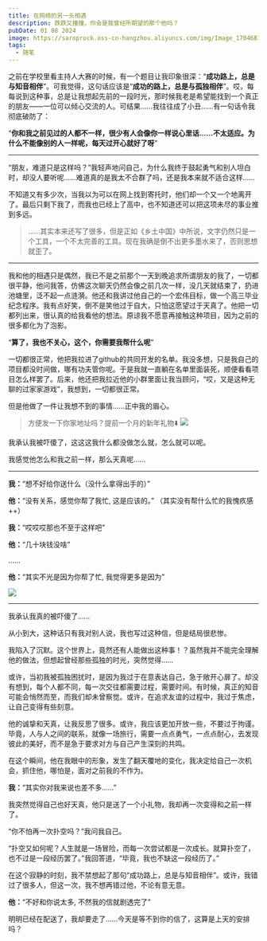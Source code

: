 ```yaml
---
title: 在网络的另一头相遇
description: 跌跌又撞撞，你会是我曾经所期望的那个他吗？
pubDate: 01 08 2024
image: https://saroprock.oss-cn-hangzhou.aliyuncs.com/img/Image_1704681054244.jpg
tags:
  - 随笔
---
```

之前在学校里看主持人大赛的时候，有一个题目让我印象很深：“**成功路上，总是与知音相伴**”。可我觉得，这句话应该是“**成功的路上，总是与孤独相伴**”。哎，每每说到这种事，总是让我想起先前的一段时光，那时候我老是希望能找到一个真正的朋友——一位可以倾心交流的人。可结果……我往往成了小丑……有一句话令我彻底破防了：

“**你和我之前见过的人都不一样，很少有人会像你一样说心里话……不太适应。为什么不能像别的人一样呢，每天过开心就好了呀**”

---

“朋友，难道只是这样吗？”我轻声地问自己，为什么我终于鼓起勇气和别人坦白时，却没人要听呢……难道真的是我太不合群了吗，还是我本来就不适合这样……

不知道又有多少次，当我以为可以在网上找到寄托时，他们却一个又一个地离开了。最后只剩下我了，而我也已经上了高中，也不知道还可以把这项未尽的事业推到多远。

>……其实本来还写了很多，但是正如《乡土中国》中所说，文字仍然只是一个工具，一个不太完善的工具。现在我确是倒不出更多墨水来了，否则思想就歪了。

---

我和他的相遇只是偶然，我已不是之前那个一天到晚追求所谓朋友的我了，一切都很平静，他问我答，仿佛这次聊天仍然会像之前几次一样，没几天就结束了，扔进池塘里，泛不起一点涟漪。他还和我讲过他自己的一个宏伟目标，做一个高三毕业纪念程序。我有点好笑，倒不是笑他过于自大，只怕这愿望过于天真了。他把一切都列出来，很认真的给我看他的想法。原谅我不愿意再接触这种项目，因为之前的很多都化为了泡影。

“**算了，我也不关心，这个，你需要我帮什么呢**”

一切都很正常，他把我拉进了github的共同开发的名单。我没多想，只是我自己的项目都没时间做，哪有功夫管你呢。于是我就一直躺在名单里面装死，顺便看看项目怎么样罢了。后来，他还把我拉近他的小群里面让我当顾问，“哎，又是这种无聊的过家家游戏”，我想到，一切都很正常。

但是他做了一件让我想不到的事情……正中我的眉心。

> 方便发一下你家地址吗？提前一个月的新年礼物⬇️
> ![](https://saroprock.oss-cn-hangzhou.aliyuncs.com/img/IMG_20240106_173930.jpg)

我承认我被吓傻了，这这这我什么都没做怎么就，怎么就可以呢。

我感觉他怎么和我之前一样，那么天真呢……

---

**我：**“想不好给你送什么（没什么拿得出手的）”

**他：**“没有关系，感觉你帮了我忙, 这是应该的。” （其实没有帮什么忙的我愧疚感++）

**我：**“哎哎哎那也不至于这样吧”

**他：**“几十块钱没啥”

……

**他：**“其实不光是因为你帮了忙, 我觉得更多是因为”

![](https://saroprock.oss-cn-hangzhou.aliyuncs.com/img/fcd2b623e8767aba207018e72248f0cc.jpg)

---

我承认我真的被吓傻了……

从小到大，这种话只有我对别人说，我也写过这种信，但是结局很悲惨。

我陷入了沉默。这个世界上，竟然还有人能做出这种事！？虽然我并不能完全理解他的做法，但想起曾经那些孤独的时光，突然觉得……

或许，当初我被孤独困扰时，是因为我过于在意表达自己，急于敞开心扉了。却没有想到，每个人都不同，每一次交往都需要过程，需要时间。有时候，真正的知音可能会悄然而至，而我们却未曾察觉。或许，在追求友谊的过程中，我过于焦虑，让自己变得有些刻意。

他的诚挚和天真，让我反思了很多。或许，我应该更加开放一些，不要过于拘谨。毕竟，人与人之间的联系，就像一场旅行，需要一点点勇气，一点点耐心，去发现彼此的美好，而不是急于要求对方与自己产生深刻的共鸣。

在这个瞬间，他在我眼中的形象，发生了翻天覆地的变化，我决定给自己一次机会，抓住他，哪怕是，面对之前我的不作为。

**我：**“其实你对我来说也差不多……”

我突然觉得自己也好天真，他只是送了一个小礼物，我却再一次变得和之前一样了。

“你不怕再一次扑空吗？”我问我自己。

“扑空又如何呢？人生就是一场冒险，而每一次尝试都是一次成长。就算扑空了，也不过是一段经历罢了。”我回答道，“毕竟，我也不缺这一段经历了。”

在这个寂静的时刻，我不禁想起了那句“成功路上，总是与知音相伴”。或许，我错过了很多人，但这一次，我不想再错过他，不论有意无意。

**他：**“不好和你说太多, 不然我的信就剧透完了”

明明已经在配送了，我却要走了……今天是等不到你的信了，这算是上天的安排吗？